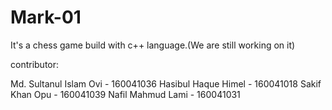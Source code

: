 # Mark-01


It's a chess game build with c++ language.(We are still working on it)

contributor:

Md. Sultanul Islam Ovi - 160041036
Hasibul Haque Himel - 160041018
Sakif Khan Opu - 160041039
Nafil Mahmud Lami - 160041031
